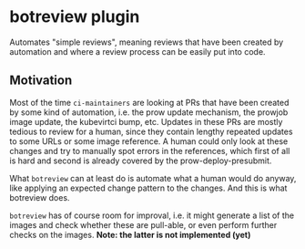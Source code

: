 botreview plugin
================

Automates "simple reviews", meaning reviews that have been created by automation and where a review process can be easily put into code.

Motivation
----------
Most of the time `ci-maintainers` are looking at PRs that have been created by some kind of automation, i.e. the prow update mechanism, the prowjob image update, the kubevirtci bump, etc.
Updates in these PRs are mostly tedious to review for a human, since they contain lengthy repeated updates to some URLs or some image reference. A human could only look at these changes and try to manually spot errors in the references, which first of all is hard and second is already covered by the prow-deploy-presubmit.

What `botreview` can at least do is automate what a human would do anyway, like applying an expected change pattern to the changes. And this is what botreview does.

`botreview` has of course room for improval, i.e. it might generate a list of the images and check whether these are pull-able, or even perform further checks on the images. **Note: the latter is not implemented (yet)**
